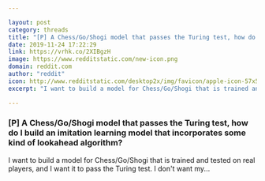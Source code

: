 ```yaml
---

layout: post
category: threads
title: "[P] A Chess/Go/Shogi model that passes the Turing test, how do I build an imitation learning model that incorporates some kind of lookahead algorithm?"
date: 2019-11-24 17:22:29
link: https://vrhk.co/2XIBgzH
image: https://www.redditstatic.com/new-icon.png
domain: reddit.com
author: "reddit"
icon: http://www.redditstatic.com/desktop2x/img/favicon/apple-icon-57x57.png
excerpt: "I want to build a model for Chess/Go/Shogi that is trained and tested on real players, and I want it to pass the Turing test. I don't want my..."

---
```


### [P] A Chess/Go/Shogi model that passes the Turing test, how do I build an imitation learning model that incorporates some kind of lookahead algorithm?

I want to build a model for Chess/Go/Shogi that is trained and tested on real players, and I want it to pass the Turing test. I don't want my...